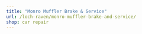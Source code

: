 ```yaml
---
title: "Monro Muffler Brake & Service"
url: /loch-raven/monro-muffler-brake-and-service/
shop: car repair
---
```

